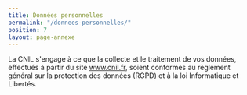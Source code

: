 ```yaml
---
title: Données personnelles
permalink: "/donnees-personnelles/"
position: 7
layout: page-annexe
---
```

La CNIL s'engage à ce que la collecte et le traitement de vos données, effectués à partir du site www.cnil.fr, soient conformes au règlement général sur la protection des données (RGPD) et à la loi Informatique et Libertés.

